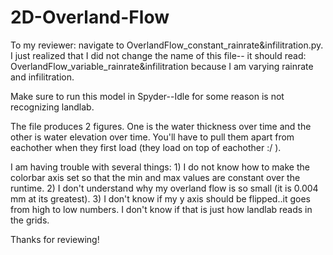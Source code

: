 # 2D-Overland-Flow

To my reviewer: navigate to OverlandFlow_constant_rainrate&infilitration.py.  I just realized that I did not change the name of this file--
it should read: OverlandFlow_variable_rainrate&infilitration because I am varying rainrate and infilitration.

Make sure to run this model in Spyder--Idle for some reason is not recognizing landlab.

The file produces 2 figures. One is the water thickness over time and the other is water elevation over time. You'll have to pull
them apart from eachother when they first load (they load on top of eachother :/ ).

I am having trouble with several things: 1) I do not know how to make the colorbar axis set so that the min and max values are constant 
over the runtime. 2) I don't understand why my overland flow is so small (it is 0.004 mm at its greatest). 3) I don't know if my y axis
should be flipped..it goes from high to low numbers. I don't know if that is just how landlab reads in the grids.

Thanks for reviewing! 
